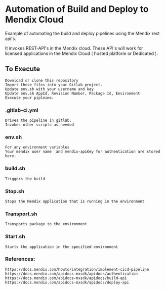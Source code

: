 # Automation of Build and Deploy to Mendix Cloud

  Example of automating the build and deploy pipelines using the Mendix rest api's.

  It invokes REST-API's in the Mendix cloud. These API's will work for licensed applications in the Mendix Cloud ( hosted platform or Dedicated ).


## To Execute
    Download or clone this repository
    Import these files into your Gitlab project.
    Update env.sh with your username and key
    Update env.sh AppId, Revision Number, Package Id, Environment
    Execute your pipleine.

### .gitlab-ci.yml
    Drives the pipeline in gitlab.
    Invokes other scripts as needed


### env.sh
    For any environment variables
    Your mendix user name  and mendix-apiKey for authentication are stored here.

### build.sh
    Triggers the build

### Stop.sh
    Stops the Mendix application that is running in the environment

### Transport.sh
    Transports package to the environment

### Start.sh
    Starts the application in the specified environment

### References:

    https://docs.mendix.com/howto/integration/implement-cicd-pipeline
    https://docs.mendix.com/apidocs-mxsdk/apidocs/authentication
    https://docs.mendix.com/apidocs-mxsdk/apidocs/build-api
    https://docs.mendix.com/apidocs-mxsdk/apidocs/deploy-api
